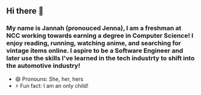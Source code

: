 ## Hi there 👋


### My name is Jannah (pronouced Jenna), I am a freshman at NCC working towards earning a degree in Computer Science! I enjoy reading, running, watching anime, and searching for vintage items online. I aspire to be a Software Engineer and later use the skills I've learned in the tech industrty to shift into the automotive industry!


- 😄 Pronouns: She, her, hers
- ⚡ Fun fact: I am an only child!

